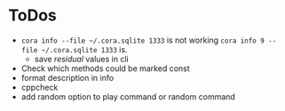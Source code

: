 ToDos
======

* `cora info --file ~/.cora.sqlite 1333` is not working
  `cora info 9 --file ~/.cora.sqlite 1333` is.
  * save *residual* values in cli
* Check which methods could be marked const
* format description in info
* cppcheck
* add random option to play command or random command
